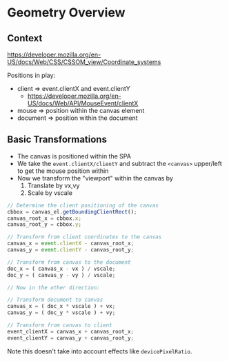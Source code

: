 # Geometry Overview

## Context

<https://developer.mozilla.org/en-US/docs/Web/CSS/CSSOM_view/Coordinate_systems>

Positions in play:

* client => event.clientX and event.clientY
    * <https://developer.mozilla.org/en-US/docs/Web/API/MouseEvent/clientX>
* mouse => position within the canvas element
* document => position within the document


## Basic Transformations

* The canvas is positioned within the SPA
* We take the `event.clientX/clientY` and subtract the `<canvas>` upper/left to get the mouse position within
* Now we transform the "viewport" within the canvas by
    1. Translate by vx,vy
    2. Scale by vscale

```js
// Determine the client positioning of the canvas
cbbox = canvas_el.getBoundingClientRect();
canvas_root_x = cbbox.x;
canvas_root_y = cbbox.y;

// Transform from client coordinates to the canvas
canvas_x = event.clientX - canvas_root_x;
canvas_y = event.clientY - canvas_root_y;

// Transform from canvas to the document
doc_x = ( canvas_x - vx ) / vscale;
doc_y = ( canvas_y - vy ) / vscale;

// Now in the other direction:

// Transform document to canvas
canvas_x = ( doc_x * vscale ) + vx;
canvas_y = ( doc_y * vscale ) + vy;

// Transform from canvas to client
event_clientX = canvas_x + canvas_root_x;
event_clientY = canvas_y + canvas_root_y;
```

Note this doesn't take into account effects like `devicePixelRatio`.
